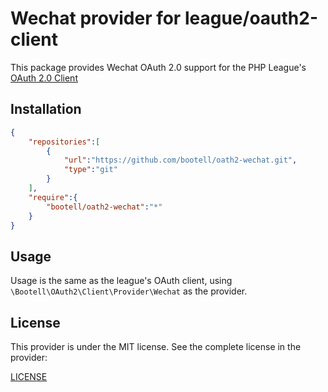 # Wechat provider for league/oauth2-client

This package provides Wechat OAuth 2.0 support for the PHP League's [OAuth 2.0 Client](https://github.com/thephpleague/oauth2-client)

## Installation

```json
{
    "repositories":[
        {
            "url":"https://github.com/bootell/oath2-wechat.git",
            "type":"git"
        }
    ],
    "require":{
        "bootell/oath2-wechat":"*"
    }
}
```

## Usage

Usage is the same as the league's OAuth client, using `\Bootell\OAuth2\Client\Provider\Wechat` as the provider.

## License

This provider is under the MIT license. See the complete license in the provider:

[LICENSE](https://github.com/bootell/oauth2-wechat/blob/master/LICENSE)